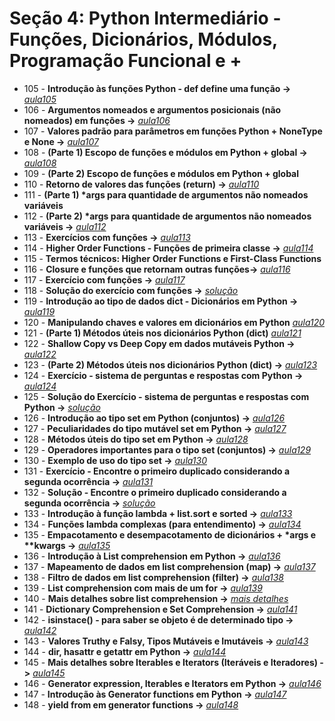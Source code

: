 # Seção 4: Python Intermediário - Funções, Dicionários, Módulos, Programação Funcional e +

- 105 - **Introdução às funções Python - def define uma função ->** *[aula105](aula105.py)*
- 106 - **Argumentos nomeados e argumentos posicionais (não nomeados) em funções ->** *[aula106](aula106.py)*
- 107 - **Valores padrão para parâmetros em funções Python + NoneType e None ->** *[aula107](aula107.py)*
- 108 - **(Parte 1) Escopo de funções e módulos em Python + global ->** *[aula108](aula108.py)*
- 109 - **(Parte 2) Escopo de funções e módulos em Python + global** 
- 110 - **Retorno de valores das funções (return) ->** *[aula110](aula110.py)*
- 111 - **(Parte 1) \*args para quantidade de argumentos não nomeados variáveis**
- 112 - **(Parte 2) \*args para quantidade de argumentos não nomeados variáveis ->** *[aula112](aula112.py)*
- 113 - **Exercícios com funções ->** *[aula113](aula113.py)*
- 114 - **Higher Order Functions - Funções de primeira classe ->** *[aula114](aula114.py)*
- 115 - **Termos técnicos: Higher Order Functions e First-Class Functions**
- 116 - **Closure e funções que retornam outras funções->** *[aula116](aula116.py)*
- 117 - **Exercício com funções ->** *[aula117](aula117.py)*
- 118 - **Solução do exercício com funções ->** *[solução](https://github.com/luizomf/cursopython2023/blob/06b180c7d355176901923dcfcfdc08e8c7032194/aula75.py)*
- 119 - **Introdução ao tipo de dados dict - Dicionários em Python ->** *[aula119](aula119.py)*
- 120 - **Manipulando chaves e valores em dicionários em Python** *[aula120](aula120.py)*
- 121 - **(Parte 1) Métodos úteis nos dicionários Python (dict)** *[aula121](aula121.py)*
- 122 - **Shallow Copy vs Deep Copy em dados mutáveis Python ->** *[aula122](aula122.py)*
- 123 - **(Parte 2) Métodos úteis nos dicionários Python (dict) ->** *[aula123](aula123.py)*
- 124 - **Exercício - sistema de perguntas e respostas com Python ->** *[aula124](aula124.py)*
- 125 - **Solução do Exercício - sistema de perguntas e respostas com Python ->** *[solução](https://github.com/luizomf/cursopython2023/blob/90bff56ea9b47e25f599d4a04578575af8c30b70/aula77.py)*
- 126 - **Introdução ao tipo set em Python (conjuntos) ->** *[aula126](aula126.py)*
- 127 - **Peculiaridades do tipo mutável set em Python ->** *[aula127](aula127.py)*
- 128 - **Métodos úteis do tipo set em Python ->** *[aula128](aula128.py)*
- 129 - **Operadores importantes para o tipo set (conjuntos) ->** *[aula129](aula129.py)*
- 130 -  **Exemplo de uso do tipo set ->** *[aula130](aula130.py)*
- 131 -  **Exercício - Encontre o primeiro duplicado considerando a segunda ocorrência ->** *[aula131](aula131.py)*
- 132 -  **Solução - Encontre o primeiro duplicado considerando a segunda ocorrência ->** *[solução](https://github.com/luizomf/cursopython2023/blob/48ddd7e7877e3edc4f06b708ecf0eabe649b6ad8/aula80.py)*
- 133 - **Introdução à função lambda + list.sort e sorted ->** *[aula133](aula133.py)*
- 134 - **Funções lambda complexas (para entendimento) ->** *[aula134](aula134.py)*
- 135 - **Empacotamento e desempacotamento de dicionários + \*args e \*\*kwargs ->** *[aula135](aula135.py)*
- 136 - **Introdução à List comprehension em Python ->** *[aula136](aula136.py)*
- 137 - **Mapeamento de dados em list comprehension (map) ->** *[aula137](aula137.py)*
- 138 - **Filtro de dados em list comprehension (filter) ->** *[aula138](aula138.py)*
- 139 - **List comprehension com mais de um for ->** *[aula139](aula139.py)*
- 140 - **Mais detalhes sobre list comprehension ->** *[mais detalhes](https://youtu.be/1YbTDczvqco)*
- 141 - **Dictionary Comprehension e Set Comprehension ->** *[aula141](aula141.py)*
- 142 -  **isinstace() - para saber se objeto é de determinado tipo ->** *[aula142](aula142.py)*
- 143 - **Valores Truthy e Falsy, Tipos Mutáveis e Imutáveis ->** *[aula143](aula143.py)*
- 144 - **dir, hasattr e getattr em Python ->** *[aula144](aula144.py)*
- 145 - **Mais detalhes sobre Iterables e Iterators (Iteráveis e Iteradores) ->** *[aula145](aula145.py)*
- 146 - **Generator expression, Iterables e Iterators em Python ->** *[aula146](aula146.py)*
- 147 - **Introdução às Generator functions em Python ->** *[aula147](aula147.py)*
- 148 - **yield from em generator functions ->** *[aula148](aula148.py)*
